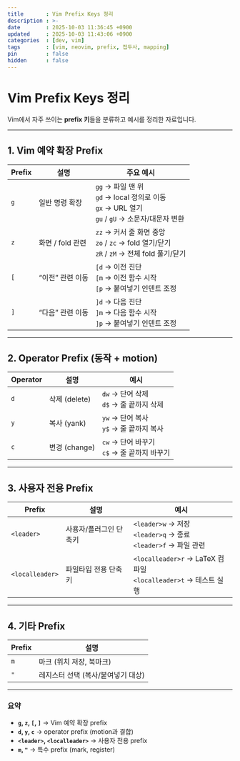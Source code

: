 ```yaml
---
title       : Vim Prefix Keys 정리
description : >-
date        : 2025-10-03 11:36:45 +0900
updated     : 2025-10-03 11:43:06 +0900
categories  : [dev, vim]
tags        : [vim, neovim, prefix, 접두사, mapping]
pin         : false
hidden      : false
---
```


# Vim Prefix Keys 정리

Vim에서 자주 쓰이는 **prefix 키**들을 분류하고 예시를 정리한 자료입니다.

---

## 1. Vim 예약 확장 Prefix

| Prefix | 설명 | 주요 예시 |
|--------|------|-----------|
| `g`    | 일반 명령 확장 | `gg` → 파일 맨 위<br>`gd` → local 정의로 이동<br>`gx` → URL 열기<br>`gu` / `gU` → 소문자/대문자 변환 |
| `z`    | 화면 / fold 관련 | `zz` → 커서 줄 화면 중앙<br>`zo` / `zc` → fold 열기/닫기<br>`zR` / `zM` → 전체 fold 풀기/닫기 |
| `[`    | “이전” 관련 이동 | `[d` → 이전 진단<br>`[m` → 이전 함수 시작<br>`[p` → 붙여넣기 인덴트 조정 |
| `]`    | “다음” 관련 이동 | `]d` → 다음 진단<br>`]m` → 다음 함수 시작<br>`]p` → 붙여넣기 인덴트 조정 |

---

## 2. Operator Prefix (동작 + motion)

| Operator | 설명 | 예시 |
|----------|------|-----|
| `d`      | 삭제 (delete) | `dw` → 단어 삭제<br>`d$` → 줄 끝까지 삭제 |
| `y`      | 복사 (yank) | `yw` → 단어 복사<br>`y$` → 줄 끝까지 복사 |
| `c`      | 변경 (change) | `cw` → 단어 바꾸기<br>`c$` → 줄 끝까지 바꾸기 |

---

## 3. 사용자 전용 Prefix

| Prefix | 설명 | 예시 |
|--------|------|-----|
| `<leader>` | 사용자/플러그인 단축키 | `<leader>w` → 저장<br>`<leader>q` → 종료<br>`<leader>f` → 파일 관련 |
| `<localleader>` | 파일타입 전용 단축키 | `<localleader>r` → LaTeX 컴파일<br>`<localleader>t` → 테스트 실행 |

---

## 4. 기타 Prefix

| Prefix | 설명 |
|--------|-----|
| `m`    | 마크 (위치 저장, 북마크) |
| `"`    | 레지스터 선택 (복사/붙여넣기 대상) |

---

### 요약
- **`g`, `z`, `[`, `]`** → Vim 예약 확장 prefix  
- **`d`, `y`, `c`** → operator prefix (motion과 결합)  
- **`<leader>`, `<localleader>`** → 사용자 전용 prefix  
- **`m`, `"`** → 특수 prefix (mark, register)

